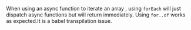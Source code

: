 When using an async function to iterate an array , using `forEach` will just dispatch async functions but will return immediately. 
Using `for..of` works as expected.It is a babel transpilation issue.
